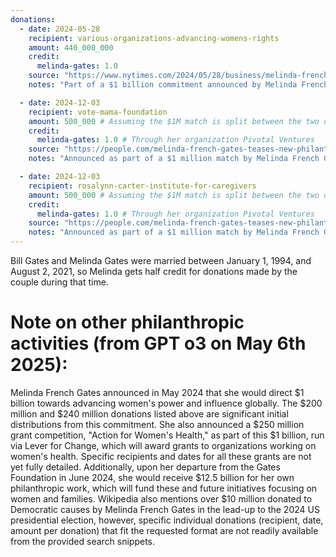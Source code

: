 ```yaml
---
donations:
  - date: 2024-05-28
    recipient: various-organizations-advancing-womens-rights
    amount: 440_000_000
    credit:
      melinda-gates: 1.0
    source: "https://www.nytimes.com/2024/05/28/business/melinda-french-gates-charity-women.html"
    notes: "Part of a $1 billion commitment announced by Melinda French Gates to advance women's causes. This $200 million tranche is for various organizations, including the National Women's Law Center, the National Domestic Workers Alliance, and the Center for Reproductive Rights."

  - date: 2024-12-03
    recipient: vote-mama-foundation
    amount: 500_000 # Assuming the $1M match is split between the two organizations
    credit:
      melinda-gates: 1.0 # Through her organization Pivotal Ventures
    source: "https://people.com/melinda-french-gates-teases-new-philanthropy-project-8752266"
    notes: "Announced as part of a $1 million match by Melinda French Gates's organization Pivotal Ventures for Giving Tuesday, supporting two organizations. This portion is for Vote Mama Foundation."

  - date: 2024-12-03
    recipient: rosalynn-carter-institute-for-caregivers
    amount: 500_000 # Assuming the $1M match is split between the two organizations
    credit:
      melinda-gates: 1.0 # Through her organization Pivotal Ventures
    source: "https://people.com/melinda-french-gates-teases-new-philanthropy-project-8752266"
    notes: "Announced as part of a $1 million match by Melinda French Gates's organization Pivotal Ventures for Giving Tuesday, supporting two organizations. This portion is for the Rosalynn Carter Institute for Caregivers."
---
```


Bill Gates and Melinda Gates were married between January 1, 1994, and August 2, 2021, so Melinda gets half credit for donations made by the couple during that time.

  # Note on other philanthropic activities (from GPT o3 on May 6th 2025):
  Melinda French Gates announced in May 2024 that she would direct $1 billion towards advancing women's power and influence globally.
  The $200 million and $240 million donations listed above are significant initial distributions from this commitment.
  She also announced a $250 million grant competition, "Action for Women's Health," as part of this $1 billion, run via Lever for Change,
  which will award grants to organizations working on women's health. Specific recipients and dates for all these grants are not yet fully detailed.
  Additionally, upon her departure from the Gates Foundation in June 2024, she would receive $12.5 billion for her own philanthropic work,
  which will fund these and future initiatives focusing on women and families.
  Wikipedia also mentions over $10 million donated to Democratic causes by Melinda French Gates in the lead-up to the 2024 US presidential election,
  however, specific individual donations (recipient, date, amount per donation) that fit the requested format are not readily available from the provided search snippets.